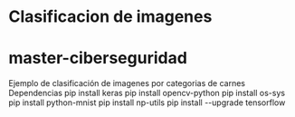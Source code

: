 # Clasificacion de imagenes 
# master-ciberseguridad
Ejemplo de clasificación de imagenes por categorias de carnes
Dependencias
pip install keras
pip install opencv-python
pip install os-sys
pip install python-mnist
pip install np-utils
pip install --upgrade tensorflow

